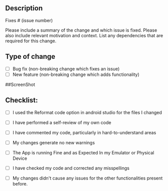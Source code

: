 
## Description

Fixes # (issue number)

Please include a summary of the change and which issue is fixed. Please also include relevant motivation and context. List any dependencies that are required for this change.

## Type of change
<!--Please Insert x inside the square bracket to mark a tick mark-->

- [ ] Bug fix (non-breaking change which fixes an issue)
- [ ] New feature (non-breaking change which adds functionality)
<!--Please Include A screenshot If applicable-->
##ScreenShot

## Checklist:

- [ ] I used the Reformat code option in android studio for the files I changed
- [ ] I have performed a self-review of my own code
- [ ] I have commented my code, particularly in hard-to-understand areas
- [ ] My changes generate no new warnings
- [ ] The App is running Fine and as Expected In my Emulator or Physical Device
- [ ] I have checked my code and corrected any misspellings
- [ ] My changes didn't cause any issues for the other functionalities present before.
 
